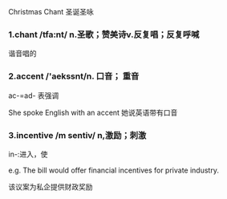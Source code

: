 Christmas Chant 圣诞圣咏

### 1.chant /tfa:nt/ n.圣歌；赞美诗v.反复唱；反复呼喊
谐音唱的

### 2.accent /'aekssnt/n. 口音； 重音
ac-=ad- 表强调

She spoke English with an accent 她说英语带有口音

### 3.incentive /m sentiv/ n,激励；刺激
in-:进入，使

e.g. The bill would offer financial incentives for private industry.

该议案为私企提供财政奖励


<style>
.page-meta {
    display: none;
}
</style>